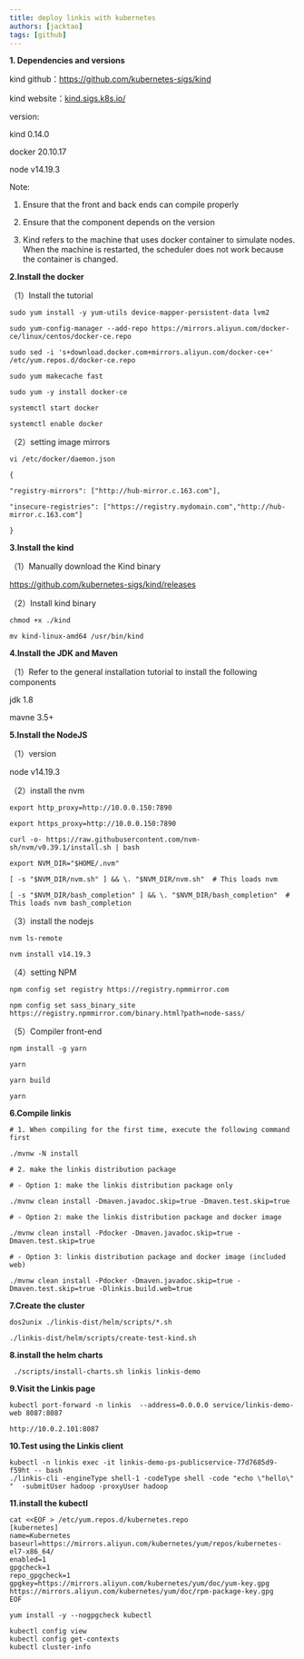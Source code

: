 ```yaml
---
title: deploy linkis with kubernetes
authors: [jacktao]
tags: [github]
---
```


**1. Dependencies and versions**

kind github：https://github.com/kubernetes-sigs/kind

kind website：[kind.sigs.k8s.io/](https://kind.sigs.k8s.io/)

version:

kind 0.14.0

docker  20.10.17

node v14.19.3

Note:

1. Ensure that the front and back ends can compile properly

2. Ensure that the component depends on the version

3. Kind refers to the machine that uses docker container to simulate nodes. When the machine is restarted, the scheduler does not work because the container is changed.

 

**2.Install the docker**

（1）Install the tutorial

```
sudo yum install -y yum-utils device-mapper-persistent-data lvm2

sudo yum-config-manager --add-repo https://mirrors.aliyun.com/docker-ce/linux/centos/docker-ce.repo

sudo sed -i 's+download.docker.com+mirrors.aliyun.com/docker-ce+' /etc/yum.repos.d/docker-ce.repo

sudo yum makecache fast

sudo yum -y install docker-ce

systemctl start docker

systemctl enable docker
```



（2）setting image mirrors

```
vi /etc/docker/daemon.json

{

"registry-mirrors": ["http://hub-mirror.c.163.com"],

"insecure-registries": ["https://registry.mydomain.com","http://hub-mirror.c.163.com"]

}
```



**3.Install the kind**

（1）Manually download the Kind binary

https://github.com/kubernetes-sigs/kind/releases

（2）Install kind binary

```
chmod +x ./kind

mv kind-linux-amd64 /usr/bin/kind
```



**4.Install the JDK and Maven**

（1）Refer to the general installation tutorial to install the following components

jdk 1.8

mavne 3.5+

**5.Install the NodeJS**

（1）version

node v14.19.3

（2）install the nvm

```
export http_proxy=http://10.0.0.150:7890

export https_proxy=http://10.0.0.150:7890

curl -o- https://raw.githubusercontent.com/nvm-sh/nvm/v0.39.1/install.sh | bash

export NVM_DIR="$HOME/.nvm"

[ -s "$NVM_DIR/nvm.sh" ] && \. "$NVM_DIR/nvm.sh"  # This loads nvm

[ -s "$NVM_DIR/bash_completion" ] && \. "$NVM_DIR/bash_completion"  # This loads nvm bash_completion
```



（3）install the nodejs

```
nvm ls-remote

nvm install v14.19.3
```



（4）setting NPM

```
npm config set registry https://registry.npmmirror.com

npm config set sass_binary_site https://registry.npmmirror.com/binary.html?path=node-sass/
```



（5）Compiler front-end

```
npm install -g yarn

yarn

yarn build

yarn 
```



**6.Compile linkis**

```
# 1. When compiling for the first time, execute the following command first

./mvnw -N install

# 2. make the linkis distribution package

# - Option 1: make the linkis distribution package only

./mvnw clean install -Dmaven.javadoc.skip=true -Dmaven.test.skip=true

# - Option 2: make the linkis distribution package and docker image

./mvnw clean install -Pdocker -Dmaven.javadoc.skip=true -Dmaven.test.skip=true

# - Option 3: linkis distribution package and docker image (included web)

./mvnw clean install -Pdocker -Dmaven.javadoc.skip=true -Dmaven.test.skip=true -Dlinkis.build.web=true
```





**7.Create the cluster**

```
dos2unix ./linkis-dist/helm/scripts/*.sh

./linkis-dist/helm/scripts/create-test-kind.sh
```





**8.install the helm charts**

```
 ./scripts/install-charts.sh linkis linkis-demo
```





**9.Visit the Linkis page**

```
kubectl port-forward -n linkis  --address=0.0.0.0 service/linkis-demo-web 8087:8087

http://10.0.2.101:8087
```





**10.Test using the Linkis client**

```
kubectl -n linkis exec -it linkis-demo-ps-publicservice-77d7685d9-f59ht -- bash
./linkis-cli -engineType shell-1 -codeType shell -code "echo \"hello\" "  -submitUser hadoop -proxyUser hadoop
```



**11.install the kubectl**

```
cat <<EOF > /etc/yum.repos.d/kubernetes.repo
[kubernetes]
name=Kubernetes
baseurl=https://mirrors.aliyun.com/kubernetes/yum/repos/kubernetes-el7-x86_64/
enabled=1
gpgcheck=1
repo_gpgcheck=1
gpgkey=https://mirrors.aliyun.com/kubernetes/yum/doc/yum-key.gpg https://mirrors.aliyun.com/kubernetes/yum/doc/rpm-package-key.gpg
EOF

yum install -y --nogpgcheck kubectl

kubectl config view  
kubectl config get-contexts  
kubectl cluster-info  
```

